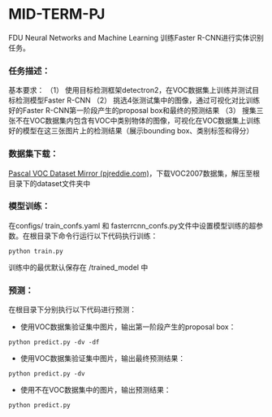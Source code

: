# MID-TERM-PJ
FDU Neural Networks and Machine Learning
训练Faster R-CNN进行实体识别任务。

### 任务描述：

基本要求：
（1） 使用目标检测框架detectron2，在VOC数据集上训练并测试目标检测模型Faster R-CNN
（2） 挑选4张测试集中的图像，通过可视化对比训练好的Faster R-CNN第一阶段产生的proposal box和最终的预测结果
（3） 搜集三张不在VOC数据集内包含有VOC中类别物体的图像，可视化在VOC数据集上训练好的模型在这三张图片上的检测结果（展示bounding box、类别标签和得分）



### 数据集下载：

[Pascal VOC Dataset Mirror (pjreddie.com)](https://pjreddie.com/projects/pascal-voc-dataset-mirror/)，下载VOC2007数据集，解压至根目录下的dataset文件夹中



### 模型训练：

在configs/ train_confs.yaml 和 fasterrcnn_confs.py文件中设置模型训练的超参数。在根目录下命令行运行以下代码执行训练：

```shell
python train.py
```

训练中的最优默认保存在 /trained_model 中



### 预测：

在根目录下分别执行以下代码进行预测：

* 使用VOC数据集验证集中图片，输出第一阶段产生的proposal box：

```shell
python predict.py -dv -df
```

* 使用VOC数据集验证集中图片，输出最终预测结果：

```shell
python predict.py -dv
```

* 使用不在VOC数据集中的图片，输出预测结果：

```shell
python predict.py
```

